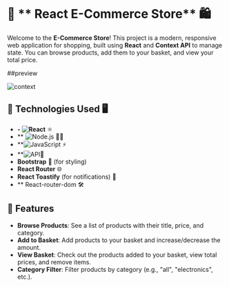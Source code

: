 
# 🛒 ** React E-Commerce Store** 🛍️

Welcome to the **E-Commerce Store**! This project is a modern, responsive web application for shopping, built using **React** and **Context API** to manage state. You can browse products, add them to your basket, and view your total price.

##preview

![context](https://github.com/user-attachments/assets/49b60baf-c178-48bf-9b83-a1d8f0dfb067)



## 🚀 **Technologies Used** 🖥️

- **- ![React](https://img.shields.io/badge/React-50%25-blue)** ⚛️
- ** ![Node.js](https://img.shields.io/badge/Node.js-40%25-green) 🧑‍💻
- **![JavaScript](https://img.shields.io/badge/JavaScript-60%25-blue) ⚡️
-  **![API](https://img.shields.io/badge/API-55%25-yellow)📡
-  **Bootstrap** 🧴 (for styling)
-   **React Router** 🌐
- **React Toastify** (for notifications) 🔔
- ** React-router-dom 🛠️

## 🔧 **Features** 

- **Browse Products**: See a list of products with their title, price, and category.
- **Add to Basket**: Add products to your basket and increase/decrease the amount.
- **View Basket**: Check out the products added to your basket, view total prices, and remove items.
- **Category Filter**: Filter products by category (e.g., "all", "electronics", etc.).


